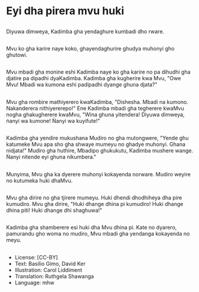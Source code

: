 # Eyi dha pirera mvu huki

##
Diyuwa dimweya, Kadimba gha yendaghure kumbadi dho rware.

##
Mvu ko gha karire naye koko, ghayendaghurire ghudya muhonyi gho ghutowi.

##
Mvu mbadi gha monine eshi Kadimba naye ko gha karire no pa dihudhi gha djatire pa dipadhi dyaKadimba. Kadimba gha kugherire kwa Mvu, "Owe Mvu! Mbadi wa kumona eshi padipadhi dyange ghuna djata?"

##
Mvu gha rombire mathiyerero kwaKadimba, "Dishesha. Mbadi na kumono. Nakanderera nithiyererepo!" Ene Kadimba mbadi gha tegherere kwaMvu nogha ghakugherere kwaMvu, "Wina ghuna yitendera! Diyuwa dimweya, ṅanyi wa kumone! Ṅanyi wa kuyifute!"

##
Kadimba gha yendire mukushana Mudiro no gha mutongwere, "Yende ghu katumeke Mvu apa sho gha shwaye mumeyu no ghadye muhonyi. Ghana nidjata!" Mudiro gha huthire, Mbadipo ghukukutu, Kadimba mushere wange. Ṅanyi nitende eyi ghuna nikumbera."

##
Munyima, Mvu gha ka dyerere muhonyi kokayenda norware. Mudiro weyire no kutumeka huki dhaMvu.

##
Mvu gha dirire no gha tjirere mumeyu. Huki dhendi dhodhiheya dha pire kumudiro. Mvu gha dirire, "Huki dhange dhina pi kumudiro! Huki dhange dhina piti! Huki dhange dhi shaghuwa!"

##
Kadimba gha shamberere esi huki dha Mvu dhina pi. Kate no dyarero, pamurandu gho woma no mudiro, Mvu mbadi gha yendanga kokayenda no meyu.

##
* License: [CC-BY]
* Text: Basilio Gimo, David Ker
* Illustration: Carol Liddiment
* Translation: Ruthgela Shawanga
* Language: mhw
